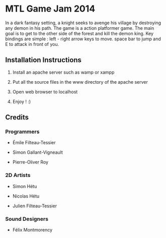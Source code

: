 # MTL Game Jam 2014 #

﻿In a dark fantasy setting, a knight seeks to avenge his village by destroying any demon in his path. 
The game is a action platformer game. The main goal is to get to the other side of the forest and kill the demon king. 
Key bindings are simple : left - right arrow keys to move. space bar to jump and E to attack in front of you.

## Installation Instructions ##
 
1. Install an apache server such as wamp or xampp

2. Put all the source files in the www directory of the apache server

3. Open web browser to localhost

4. Enjoy ! :)

## Credits ##

### Programmers ###

* Émile Filteau-Tessier

* Simon Gallant-Vigneault

* Pierre-Oliver Roy

### 2D Artists ###

* Simon Hétu

* Nicolas Hétu

* Julien Filteau-Tessier

### Sound Designers ###

* Félix Montmorency

